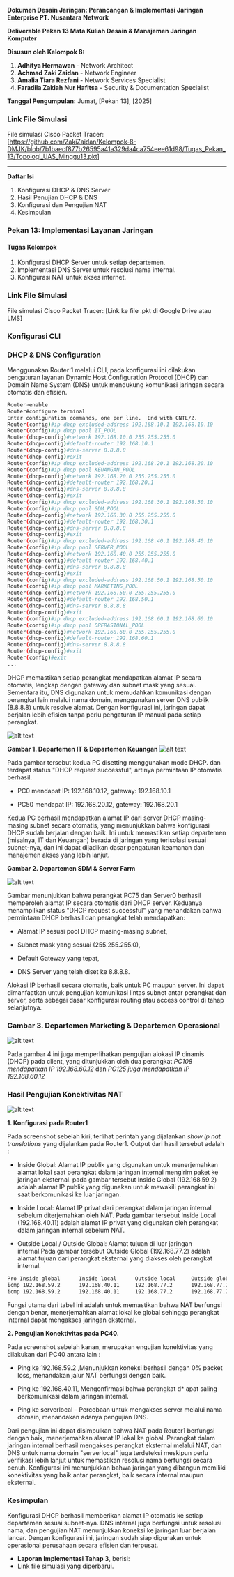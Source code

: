 **Dokumen Desain Jaringan: Perancangan & Implementasi Jaringan Enterprise PT. Nusantara Network**

**Deliverable Pekan 13 Mata Kuliah Desain & Manajemen Jaringan Komputer**

**Disusun oleh Kelompok 8:**

1.  **Adhitya Hermawan** - Network Architect
2.  **Achmad Zaki Zaidan** - Network Engineer
3.  **Amalia Tiara Rezfani** - Network Services Specialist
4.  **Faradila Zakiah Nur Hafitsa** - Security & Documentation Specialist

**Tanggal Pengumpulan:** Jumat, [Pekan 13], [2025]

###  Link File Simulasi

 File simulasi Cisco Packet Tracer: [https://github.com/ZakiZaidan/Kelompok-8-DMJK/blob/7b1baecf877b26595a41a329da4ca754eee61d98/Tugas_Pekan_13/Topologi_UAS_Minggu13.pkt]

---

**Daftar Isi**
 1. Konfigurasi DHCP & DNS Server
 2. Hasil Penujian DHCP & DNS
 3. Konfigurasi dan Pengujian NAT
 4. Kesimpulan

### Pekan 13: Implementasi Layanan Jaringan

#### Tugas Kelompok

1. Konfigurasi DHCP Server untuk setiap departemen.
2. Implementasi DNS Server untuk resolusi nama internal.
3. Konfigurasi NAT untuk akses internet.


###  Link File Simulasi
 File simulasi Cisco Packet Tracer: \[Link ke file .pkt di Google Drive atau LMS]

### Konfigurasi CLI

### DHCP & DNS Configuration

Menggunakan Router 1 melalui CLI, pada konfigurasi ini dilakukan pengaturan layanan Dynamic Host Configuration Protocol (DHCP) dan Domain Name System (DNS) untuk mendukung komunikasi jaringan secara otomatis dan efisien.

```bash
Router>enable
Router#configure terminal
Enter configuration commands, one per line.  End with CNTL/Z.
Router(config)#ip dhcp excluded-address 192.168.10.1 192.168.10.10
Router(config)#ip dhcp pool IT_POOL
Router(dhcp-config)#network 192.168.10.0 255.255.255.0
Router(dhcp-config)#default-router 192.168.10.1
Router(dhcp-config)#dns-server 8.8.8.8
Router(dhcp-config)#exit
Router(config)#ip dhcp excluded-address 192.168.20.1 192.168.20.10
Router(config)#ip dhcp pool KEUANGAN_POOL
Router(dhcp-config)#network 192.168.20.0 255.255.255.0
Router(dhcp-config)#default-router 192.168.20.1
Router(dhcp-config)#dns-server 8.8.8.8
Router(dhcp-config)#exit
Router(config)#ip dhcp excluded-address 192.168.30.1 192.168.30.10
Router(config)#ip dhcp pool SDM_POOL
Router(dhcp-config)#network 192.168.30.0 255.255.255.0
Router(dhcp-config)#default-router 192.168.30.1
Router(dhcp-config)#dns-server 8.8.8.8
Router(dhcp-config)#exit
Router(config)#ip dhcp excluded-address 192.168.40.1 192.168.40.10
Router(config)#ip dhcp pool SERVER_POOL
Router(dhcp-config)#network 192.168.40.0 255.255.255.0
Router(dhcp-config)#default-router 192.168.40.1
Router(dhcp-config)#dns-server 8.8.8.8
Router(dhcp-config)#exit
Router(config)#ip dhcp excluded-address 192.168.50.1 192.168.50.10
Router(config)#ip dhcp pool MARKETING_POOL
Router(dhcp-config)#network 192.168.50.0 255.255.255.0
Router(dhcp-config)#default-router 192.168.50.1
Router(dhcp-config)#dns-server 8.8.8.8
Router(dhcp-config)#exit
Router(config)#ip dhcp excluded-address 192.168.60.1 192.168.60.10
Router(config)#ip dhcp pool OPERASIONAL_POOL
Router(dhcp-config)#network 192.168.60.0 255.255.255.0
Router(dhcp-config)#default-router 192.168.60.1
Router(dhcp-config)#dns-server 8.8.8.8
Router(dhcp-config)#exit
Router(config)#exit
...
```
DHCP memastikan setiap perangkat mendapatkan alamat IP secara otomatis, lengkap dengan gateway dan subnet mask yang sesuai. Sementara itu, DNS digunakan untuk memudahkan komunikasi dengan perangkat lain melalui nama domain, menggunakan server DNS publik (8.8.8.8) untuk resolve alamat. Dengan konfigurasi ini, jaringan dapat berjalan lebih efisien tanpa perlu pengaturan IP manual pada setiap perangkat.

![alt text]("Image/image1.png")

**Gambar 1. Departemen IT & Departemen Keuangan**
![alt text]("Image/image2.png")
  
  Pada gambar tersebut kedua PC disetting menggunakan mode DHCP. dan terdapat status "DHCP request successful", artinya permintaan IP otomatis berhasil.
  - PC0 mendapat IP: 192.168.10.12, gateway: 192.168.10.1

  - PC50 mendapat IP: 192.168.20.12, gateway: 192.168.20.1

Kedua PC berhasil mendapatkan alamat IP dari server DHCP masing-masing subnet secara otomatis, yang menunjukkan bahwa konfigurasi DHCP sudah berjalan dengan baik.
Ini untuk memastikan setiap departemen (misalnya, IT dan Keuangan) berada di jaringan yang terisolasi sesuai subnet-nya, dan ini dapat dijadikan dasar pengaturan keamanan dan manajemen akses yang lebih lanjut.



**Gambar 2. Departemen SDM & Server Farm**

![alt text]("Image/image3.png")

Gambar menunjukkan bahwa perangkat PC75 dan Server0 berhasil memperoleh alamat IP secara otomatis dari DHCP server. Keduanya menampilkan status "DHCP request successful" yang menandakan bahwa permintaan DHCP berhasil dan perangkat telah mendapatkan:
   - Alamat IP sesuai pool DHCP masing-masing subnet,

   - Subnet mask yang sesuai (255.255.255.0),

   - Default Gateway yang tepat,

   - DNS Server yang telah diset ke 8.8.8.8.

Alokasi IP berhasil secara otomatis, baik untuk PC maupun server.
Ini dapat dimanfaatkan untuk pengujian komunikasi lintas subnet antar perangkat dan server, serta sebagai dasar konfigurasi routing atau access control di tahap selanjutnya.



### Gambar 3. Departemen Marketing & Departemen Operasional
![alt text]("Image/image4.png")

Pada gambar 4 ini juga memperlihatkan pengujian alokasi IP dinamis (DHCP) pada client, yang ditunjukkan oleh dua perangkat _PC108 mendapatkan IP 192.168.60.12_ dan _PC125 juga mendapatkan IP 192.168.60.12_



### Hasil Pengujian Konektivitas NAT

![alt text]("Image/image5.png")

**1. Konfigurasi pada Router1**

Pada screenshot sebelah kiri, terlihat perintah yang dijalankan _show ip nat translations_ yang dijalankan pada Router1. Output dari hasil tersebut adalah : 

* Inside Global: Alamat IP publik yang digunakan untuk menerjemahkan alamat lokal saat perangkat dalam jaringan internal mengirim paket ke jaringan eksternal. pada gambar tersebut
Inside Global (192.168.59.2) adalah alamat IP publik yang digunakan untuk mewakili perangkat ini saat berkomunikasi ke luar jaringan.

* Inside Local: Alamat IP privat dari perangkat dalam jaringan internal sebelum diterjemahkan oleh NAT. Pada gambar tersebut Inside Local (192.168.40.11) adalah alamat IP privat yang digunakan oleh perangkat dalam jaringan internal sebelum NAT.

* Outside Local / Outside Global: Alamat tujuan di luar jaringan internal.Pada gambar tersebut  Outside Global (192.168.77.2) adalah alamat tujuan dari perangkat eksternal yang diakses oleh perangkat internal.

```bash
Pro Inside global      Inside local      Outside local     Outside global
icmp 192.168.59.2      192.168.40.11     192.168.77.2      192.168.77.2
icmp 192.168.59.2      192.168.40.11     192.168.77.2      192.168.77.2
```
Fungsi utama dari tabel ini adalah untuk memastikan bahwa NAT berfungsi dengan benar, menerjemahkan alamat lokal ke global sehingga perangkat internal dapat mengakses jaringan eksternal.

**2. Pengujian Konektivitas pada PC40.**

Pada screenshot sebelah kanan, merupakan engujian konektivitas yang dilakukan dari PC40 antara lain : 

* Ping ke 192.168.59.2 ,Menunjukkan koneksi berhasil dengan 0% packet loss, menandakan jalur NAT berfungsi dengan baik.

* Ping ke 192.168.40.11, Mengonfirmasi bahwa perangkat d* apat saling berkomunikasi dalam jaringan internal.

* Ping ke serverlocal – Percobaan untuk mengakses server melalui nama domain, menandakan adanya pengujian DNS.


Dari pengujian ini dapat disimpulkan bahwa NAT pada Router1 berfungsi dengan baik, menerjemahkan alamat IP lokal ke global. Perangkat dalam jaringan internal berhasil mengakses perangkat eksternal melalui NAT, dan DNS untuk nama domain "serverlocal" juga terdeteksi meskipun perlu verifikasi lebih lanjut untuk memastikan resolusi nama berfungsi secara penuh. Konfigurasi ini menunjukkan bahwa jaringan yang dibangun memiliki konektivitas yang baik antar perangkat, baik secara internal maupun eksternal.

### Kesimpulan
Konfigurasi DHCP berhasil memberikan alamat IP otomatis ke setiap departemen sesuai subnet-nya. DNS internal juga berfungsi untuk resolusi nama, dan pengujian NAT menunjukkan koneksi ke jaringan luar berjalan lancar. Dengan konfigurasi ini, jaringan sudah siap digunakan untuk operasional perusahaan secara efisien dan terpusat.



- **Laporan Implementasi Tahap 3**, berisi:
- Link file simulasi yang diperbarui.


